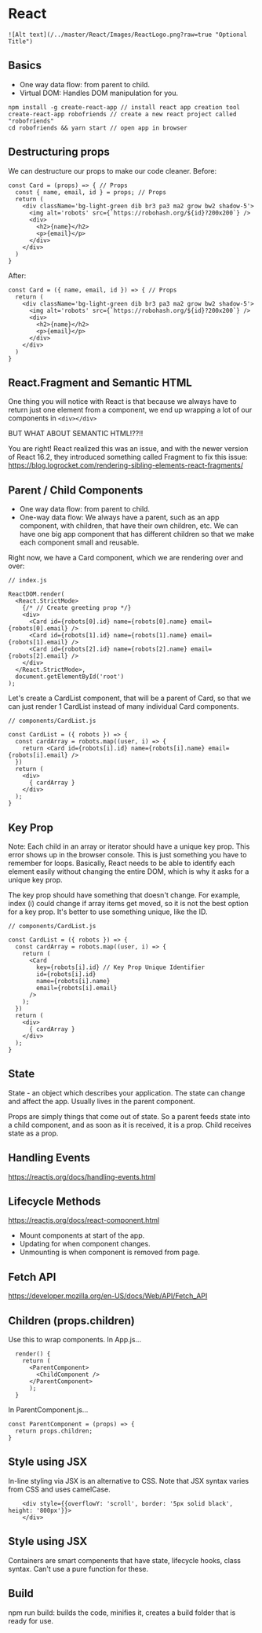 # React

```
![Alt text](/../master/React/Images/ReactLogo.png?raw=true "Optional Title")
```

## Basics

- One way data flow: from parent to child.
- Virtual DOM: Handles DOM manipulation for you.
```
npm install -g create-react-app // install react app creation tool
create-react-app robofriends // create a new react project called "robofriends"
cd robofriends && yarn start // open app in browser
```

## Destructuring props
We can destructure our props to make our code cleaner. Before:
```
const Card = (props) => { // Props
  const { name, email, id } = props; // Props
  return (
    <div className='bg-light-green dib br3 pa3 ma2 grow bw2 shadow-5'>
      <img alt='robots' src={`https://robohash.org/${id}?200x200`} />
      <div>
        <h2>{name}</h2>
        <p>{email}</p>
      </div>
    </div>
  )
}
```
After:
```
const Card = ({ name, email, id }) => { // Props
  return (
    <div className='bg-light-green dib br3 pa3 ma2 grow bw2 shadow-5'>
      <img alt='robots' src={`https://robohash.org/${id}?200x200`} />
      <div>
        <h2>{name}</h2>
        <p>{email}</p>
      </div>
    </div>
  )
}
```

## React.Fragment and Semantic HTML
One thing you will notice with React is that because we always have to return just one element from a component, we end up wrapping a lot of our components in ```<div></div>```

BUT WHAT ABOUT SEMANTIC HTML!??!!

You are right! React realized this was an issue, and with the newer version of React 16.2, they introduced something called Fragment to fix this issue: https://blog.logrocket.com/rendering-sibling-elements-react-fragments/

## Parent / Child Components
- One way data flow: from parent to child.
- One-way data flow: We always have a parent, such as an app component, with children, that have their own children, etc. We can have one big app component that has different children so that we make each component small and reusable.

Right now, we have a Card component, which we are rendering over and over:
```
// index.js

ReactDOM.render(
  <React.StrictMode>
    {/* // Create greeting prop */}
    <div>
      <Card id={robots[0].id} name={robots[0].name} email={robots[0].email} />
      <Card id={robots[1].id} name={robots[1].name} email={robots[1].email} />
      <Card id={robots[2].id} name={robots[2].name} email={robots[2].email} />
    </div>
  </React.StrictMode>,
  document.getElementById('root')
);
```
Let's create a CardList component, that will be a parent of Card, so that we can just render 1 CardList instead of many individual Card components.

```
// components/CardList.js

const CardList = ({ robots }) => {
  const cardArray = robots.map((user, i) => {
    return <Card id={robots[i].id} name={robots[i].name} email={robots[i].email} />
  })
  return (
    <div>
      { cardArray }
    </div>
  );
}
```

## Key Prop

Note: Each child in an array or iterator should have a unique key prop. This error shows up in the browser console. This is just something you have to remember for loops. Basically, React needs to be able to identify each element easily without changing the entire DOM, which is why it asks for a unique key prop.

The key prop should have something that doesn't change. For example, index (i) could change if array items get moved, so it is not the best option for a key prop. It's better to use something unique, like the ID.

```
// components/CardList.js

const CardList = ({ robots }) => {
  const cardArray = robots.map((user, i) => {
    return (
      <Card 
        key={robots[i].id} // Key Prop Unique Identifier
        id={robots[i].id} 
        name={robots[i].name} 
        email={robots[i].email}
      />
    );
  })
  return (
    <div>
      { cardArray }
    </div>
  );
}
```

## State

State - an object which describes your application. The state can change and affect the app. Usually lives in the parent component. 

Props are simply things that come out of state. So a parent feeds state into a child component, and as soon as it is received, it is a prop. Child receives state as a prop. 

## Handling Events

https://reactjs.org/docs/handling-events.html

## Lifecycle Methods

https://reactjs.org/docs/react-component.html

- Mount components at start of the app. 
- Updating for when component changes. 
- Unmounting is when component is removed from page.

## Fetch API

https://developer.mozilla.org/en-US/docs/Web/API/Fetch_API


## Children (props.children)

Use this to wrap components. In App.js...
```
  render() {
    return (
      <ParentComponent>
        <ChildComponent />
      </ParentComponent>
      );
  }
```
In ParentComponent.js...
```
const ParentComponent = (props) => {
  return props.children;
}
```

## Style using JSX

In-line styling via JSX is an alternative to CSS. Note that JSX syntax varies from CSS and uses camelCase. 
```
    <div style={{overflowY: 'scroll', border: '5px solid black', height: '800px'}}>
    </div>
```

## Style using JSX

Containers are smart compenents that have state, lifecycle hooks, class syntax. Can't use a pure function for these.

## Build

npm run build: builds the code, minifies it, creates a build folder that is ready for use. 




